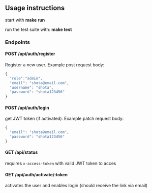 ## Usage instructions

start with **make run**

run the test suite with: **make test**

### Endpoints

#### POST /api/auth/register
Register a new user. Example post request body:
```javascript
{
  "role":"admin",
  "email": "shota@email.com",
  "username": "shota",
  "password": "shota123456"
}
```

#### POST /api/auth/login
get JWT token (if activated). Example patch request body:
```javascript
{
  "email": "shota@email.com",
  "password": "shota123456"
}
```

#### GET /api/status
requires `x-access-token` with valid JWT token to acces

#### GET /api/auth/activate/:token
activates the user and enables login (should receive the link via email) 

